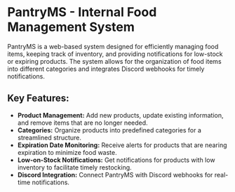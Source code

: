 # PantryMS - Internal Food Management System

PantryMS is a web-based system designed for efficiently managing food items, keeping track of inventory, and providing notifications for low-stock or expiring products. The system allows for the organization of food items into different categories and integrates Discord webhooks for timely notifications.

## Key Features:

-   **Product Management:** Add new products, update existing information, and remove items that are no longer needed.
-   **Categories:** Organize products into predefined categories for a streamlined structure.
-   **Expiration Date Monitoring:** Receive alerts for products that are nearing expiration to minimize food waste.
-   **Low-on-Stock Notifications:** Get notifications for products with low inventory to facilitate timely restocking.
-   **Discord Integration:** Connect PantryMS with Discord webhooks for real-time notifications.
